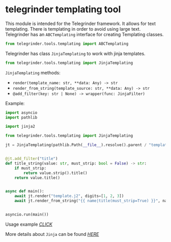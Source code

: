 # telegrinder templating tool

This module is intended for the Telegrinder framework. It allows for text templating.
There is templating in order to avoid using large text. Telegrinder has an `ABCTemplating` interface for creating Templating classes.

```python
from telegrinder.tools.templating import ABCTemplating
```

Telegrinder has class `JinjaTemplating` to work with jinja templates.

```python
from telegrinder.tools.templating import JinjaTemplating
```

`JinjaTemplating` methods:
* `render(template_name: str, **data: Any) -> str`
* `render_from_string(template_source: str, **data: Any) -> str`
* `@add_filter(key: str | None) -> wrapper(func: JinjaFilter)`


Example:
```python
import asyncio
import pathlib

import jinja2

from telegrinder.tools.templating import JinjaTemplating

jt = JinjaTemplating(pathlib.Path(__file__).resolve().parent / "templates")


@jt.add_filter("title")
def title_string(value: str, must_strip: bool = False) -> str:
    if must_strip:
        return value.strip().title()
    return value.title()


async def main():
    await jt.render("template.j2", digits=[1, 2, 3])
    await jt.render_from_string("{{ name|title(must_strip=True) }}", name="  alex")


asyncio.run(main())
```

Usage example [*CLICK*](https://github.com/timoniq/telegrinder/blob/dev/examples/templating.py)

More details about `Jinja` can be found [*HERE*](https://jinja.palletsprojects.com/en)
